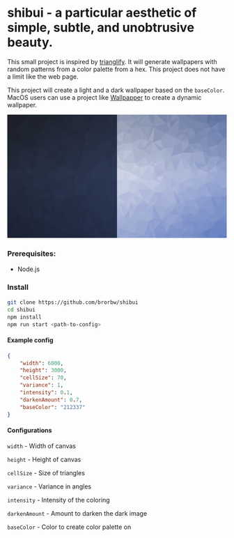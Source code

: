 # shibui - a particular aesthetic of simple, subtle, and unobtrusive beauty.

This small project is inspired by [trianglify](https://trianglify.io/). It will generate wallpapers with random patterns from a color palette from a hex.
This project does not have a limit like the web page.

This project will create a light and a dark wallpaper based on the `baseColor`. MacOS users can use a project like [Wallpapper](https://github.com/mczachurski/wallpapper) to create a dynamic wallpaper.

![Side by side, dark and light](./example/Split.png)

### Prerequisites: 
- Node.js

### Install

``` sh 
git clone https://github.com/brorbw/shibui
cd shibui
npm install
npm run start <path-to-config>
```

#### Example config

``` json
{
	"width": 6000,
	"height": 3000,
	"cellSize": 70,
	"variance": 1,
	"intensity": 0.1,
	"darkenAmount": 0.7,
	"baseColor": "212337"
}
```

#### Configurations


`width` - Width of canvas

`height` - Height of canvas

`cellSize` - Size of triangles

`variance` - Variance in angles

`intensity` - Intensity of the coloring

`darkenAmount` - Amount to darken the dark image

`baseColor` - Color to create color palette on
